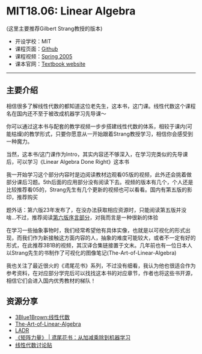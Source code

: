 # MIT18.06: Linear Algebra

(这里主要推荐Gilbert Strang教授的版本)

- 开设学校：MIT
- 课程页面：[Github](https://github.com/mitmath/1806)
- 课程视频：[Spring 2005](https://youtu.be/J7DzL2_Na80)
- 课本官网：[Textbook website](https://math.mit.edu/~gs/linearalgebra/)

---

## 主要介绍

相信很多了解线性代数的都知道这位老先生，这本书，这门课。线性代数这个课程名在国内还不至于被改成机器学习先导课～

你可以通过这本书与配套的教学视频一步步搭建线性代数的体系，相较于课内(可能枯燥)的教学形式，只要你愿意从一开始跟着Strang教授学习，相信你会感受到一种魔力。

当然，这本书/这门课作为Intro，其实内容还不够深入，在学习完类似的先导课后，可以学习《Linear Algebra Done Right》这本书

我一开始学习这个部分内容时是边阅读教材边观看05版的视频，此外还会挑着做部分课后习题。5th后面的应用部分没有阅读下去。视频的版本有几个，个人还是比较推荐看05的，Strang先生有几个更新的视频也可以看看。国内有第五版的影印，推荐购买

题外话：第六版23年发布了，在没办法获取相应资源时，只能阅读第五版并没啥...不过，推荐阅读[第六版序言部分](https://math.mit.edu/~gs/linearalgebra/ila6/indexila6.html)，对我而言是一种很新的体验

在学习一些抽象事物时，我们经常希望他有具体实像，也就是以可视化的形式出现，而我们作为新接触这方面内容的人，抽象的难度可能较大，或者不一定有好的形式，在此推荐3B1B的视频，其汉译合集链接置于文末。几年前也有一位日本人以Strang先生的书制作了可视化的图像笔记(The-Art-of-Linear-Algebra)

我也关注了最近很火的《鸢尾花书》系列，不过没有细看，我认为他也很适合作为参考资料，在对应部分学完后可以找找这本书的对应章节，作者也将这些书开源，相信它们会进入国内优秀教材的梯队！

## 资源分享

- [3Blue1Brown:线性代数](https://space.bilibili.com/88461692/channel/seriesdetail?sid=1528927)
- [The-Art-of-Linear-Algebra](https://github.com/kenjihiranabe/The-Art-of-Linear-Algebra)
- [LADR](https://linear.axler.net/)
- [《矩阵力量》 | 鸢尾花书：从加减乘除到机器学习](https://github.com/Visualize-ML/Book4_Power-of-Matrix)
- [线性代数讨论贴](https://0xffff.one/d/442-xian-xing-dai-shu-tao-lun-tie)
